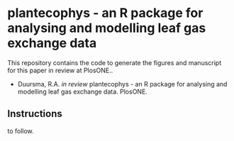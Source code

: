 
# plantecophys - an R package for analysing and modelling leaf gas exchange data

This repository contains the code to generate the figures and manuscript for this paper in review at PlosONE..

- Duursma, R.A. *in review* plantecophys - an R package for analysing and modelling leaf gas exchange data. PlosONE.


## Instructions

to follow.


